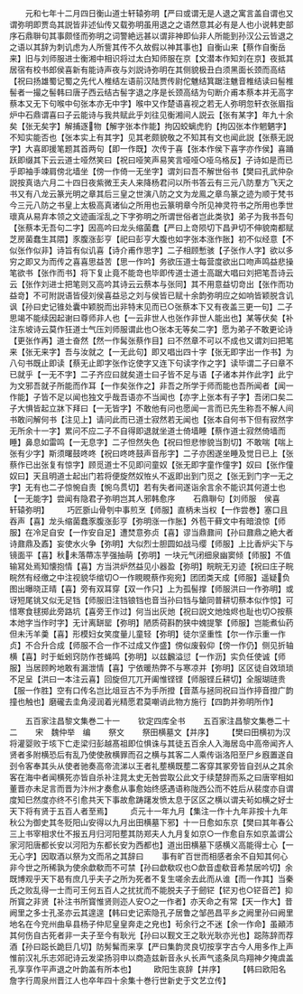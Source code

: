 <!-- { "loadSidebar": true } -->
　　元和七年十二月四日衡山道士轩辕弥明【严曰或谓无是人退之寓言盖自谓也又谓弥明即贾岛其説皆非述仙传又载弥明虽用退之之语然意其必有是人也小说韩吏部序石鼎聨句其事颇怪而弥明之词警絶远甚以谓非神即仙非人所能到孙汉公云皆退之之语以其辞为刺讥虑为人所訾其传不久故假以神其事也】自衡山来【蔡作自衡岳来】旧与刘师服进士衡湘中相识将过太白知师服在京【文潜本作知刘在京】夜抵其居宿有校书郎侯喜新有能诗声夜与刘説诗弥明在其侧貌极丑白须黑面长颈而高结【祝曰扬雄蜀记蜀之先代人椎结左语前汉陆贾传尉佗魋结箕踞注魋音椎结读曰髻椎髻者一撮之髻韩曰唐子西云结古髻字退之序是长颈高结为句断介甫本蔡本并无高字蔡本又无下句喉中句张本亦无中字】喉中又作楚语喜视之若无人弥明忽轩衣张眉指炉中石鼎谓喜曰子云能诗与我共赋此乎刘往见衡湘间人説云【张有某字】年九十余矣【张无矣字】解捕逐物【解字张本作能】拘囚蛟螭虎豹【拘囚张本作魍魉字】不知实能否也【张本实上有其字】见其老颇貌敬之不知其有文也闻此説【张蔡无説字】大喜即援笔题其首两句【即一作既】次传于喜【张本作侯下喜字亦作侯】喜踊跃即缀其下云云道士哑然笑曰【祝曰哑笑声易笑言哑哑○哑乌格反】子诗如是而已乎即袖手竦肩傍北墙坐【傍一作倚一无坐字】谓刘曰吾不解世俗书【樊曰孔武仲杂説按真诰六月二十四日夜紫微王夫人来降杨君问以所书答云有三元八防羣方飞天之书又有八龙云篆光明之章其后三皇之世演八防之文为龙鳯之章鸟篆之迹为顺于梵书今三元八防之书皇上太极高真诸仙之所用也云篆明章今所见神灵符书之所用也季世瓌真从易弃本领之文迹画淫乱之下字弥明之所谓世俗者岂此类欤】弟子为我书吾句【张蔡本无吾句二字】因高吟曰龙头缩菌蠢【严曰上竒陨切下昌尹切不伸貌南都赋芝房菌蠢生其隈】豕腹涨彭亨【祀曰彭亨大腹也如字张本涨作胀】初不似经意【不似张作似非】诗旨有似讥喜【诗介甫作思字】二子相顾慙骇【子张作人字】欲以多穷之即又为而传之喜喜思益苦【思一作吟】务欲压道士每营度欲出口吻声鸣益悲操笔欲书【张作而书】将下复止竟不能竒也毕即传道士道士高踞大唱曰刘把笔吾诗云云【张作刘进士把笔则又高吟其诗云云蔡本与张同】其不用意益切竒出【张作而功益竒】不可附説语皆侵刘侯喜益忌之刘与侯皆已赋十余韵弥明应之如响皆颖脱含讥讽【孙曰史记锥处囊中颖脱而出非特末见而已○张蔡本下又有夜盖三更一句】二子思竭不能续因起谢曰尊师非人也【一云非世人也张作非世人能出也】某等伏矣【补注东坡诗云莫作狂道士气压刘师服谓此也○张本无等矣二字】愿为弟子不敢更论诗【更张作再】道士奋然【然一作髯张蔡作目】曰不然章不可以不成也又谓刘曰把笔来【张无来字】吾与汝就之【一无此句】即又唱出四十字【张无即字出一作书】为八句书既止即读【蔡无止即字张作讫使字又连下句读字作之字】读毕谓二子曰章不已就乎【一无不字】二子齐应曰就矣道士曰子皆不足与语【子诸本并作此字】此宁为文邪吾就子所能而作耳【一作矣张作之】非吾之所学于师而能也吾所闻者【闻一作能】子皆不足以闻也独文乎哉吾语亦不当闻也【亦字上张本有子字】吾闭口矣二子大惧皆起立牀下拜曰【一无皆字】不敢他有问也愿闻一言而已先生称吾不解人间书敢问解何书【注见上】请问此而已道士寂然若无闻也【张本自何书下但有寂然字无所余十一字】累问不应二子不自得即退就坐道士倚墙睡【蔡作道士寂然倚墙而睡】鼻息如雷鸣【一无息字】二子怛然失色【祝曰怛悲惨貌当割切】不敢喘【喘上张有少字】斯须曙鼓咚咚【祝曰咚咚鼓声音彤字】二子亦困遂坐睡及觉日已上【张蔡作已出张复有惊字】顾觅道士不见即问童奴【张无即字童作僮字】奴曰【张作僮奴曰】天且明道士起出门若将便旋然奴恠乆不返即出到门觅之【张无到门字一无之字】无有也二子惊惋自责【惋乌贯切】若有失者间遂诣余言余不能识其何道士也【一无能字】尝闻有隐君子弥明岂其人邪韩愈序
　　石鼎聨句【刘师服　侯喜　轩辕弥明】
　　巧匠斵山骨刳中事煎烹【师服】直柄未当权【一作尝巻】塞口且吞声【喜】龙头缩菌蠢豕腹涨彭亨【弥明涨一作胀】外苞干藓文中有暗浪惊【师服】在冷足自安【一作安自足】遭焚意弥贞【喜】谬当鼎鼐间【孙曰鼐鼎之絶大者诗鼐鼎及鼒】妄使水火争【弥明】大似烈士胆圆如战马缨【师服】上比香炉尖下与镜面平【喜】秋未落蔕冻芋强抽萌【弥明】一块元气闭细泉幽窦倾【师服】不值输冩处焉知懐抱情【喜】方当洪炉然益见小器盈【弥明】睆睆无刃迹【祝曰庄子睆睆然有经缴之中注视貌华绾切○一作睍睍蔡作宛宛】团团类天成【师服】遥疑负图出曝晓正晴【喜】旁有双耳穿【双一作只】上为孤髻撑【师服洪曰一作弥明】或讶短尾铫又似无足铛【师服旧注铛锒铛也音当孙曰铛与鎗同普耕切蔡本似作惊】可惜寒食毬掷此旁路坑【喜旁王作过】何当出灰灺【祝曰説文灺烛烬也耻也切○按蔡本灺字当作时字】无计离缾罂【弥明】陋质荷斟酌狭中媿提擎【师服】岂能煮仙药但未汚羊羮【喜】形模妇女笑度量儿童轻【弥明】徒尔坚重性【尔一作示重一作贞】不合升合成【师服不合一作不过成又作盛】傍似废毂仰【傍一作仍】侧见折轴横【喜】时于蚯蚓窍防作苍蝇鸣【弥明】以兹飜溢愆【一作沥】实负任使诚【师服】当居顾盻地敢有漏泄情【喜】宁依暖热弊不与寒凉并【弥明】区区徒自效琐琐不足呈【洪曰一本注云喜】回旋但兀兀开阖惟铿铿【师服铿丘耕切】全服瑚琏贵【服一作胜】空有口传名岂比俎豆古不为手所撜【音蒸与拯同祝曰当作揨音撜广韵撞也触也】磨礲去圭角浸润着光精愿君莫嘲诮此物方施行【四韵并弥明所作】



　　五百家注昌黎文集巻二十一
　　钦定四库全书
　　五百家注昌黎文集巻二十二
　　宋　魏仲举　编
　　祭文
　　祭田横墓文【并序】
　　【樊曰田横初为汉将灌婴败于垓下亡走梁归彭越髙祖即位惧诛与其徒五百余人入海居岛中高帝闻齐人贤者多附横恐后有乱乃使使赦横罪而召之横与其客二人乘传诣洛阳至尸乡廐置遂自刭令客奉其头从使者驰奏高帝流涕以王者礼塟横既塟二客穿其冢旁皆自刭从之其余客在海中者闻横死亦皆自杀补注晁太史无咎尝取公此文于续楚辞而系之曰唐宰相如董晋亦未足言而晋为汴州才奏愈从事愈始终感遇语称陇西公而不姓后从裴度亦自谓度知巳然度亦终不引愈共天下事故愈踌躇发愤太息于区区之横以谓夫茍如横之好士天下将有贤于五百人者至焉】
　　贞元十一年九月【集注一作十九年非按十九年秋公为御史其冬贬阳山安得以九月出田横墓下邪】十一日愈如东京【樊曰其年春公三上书宰相求仕不报五月归河阳塟其防郑夫人九月复如京○一作愈自东如京盖谓公家河阳唐都长安以河阳为东都长安为西都也】道出田横墓下感横义高能得士心【一无心字】因取酒以祭为文而吊之其辞曰
　　事有旷百世而相感者余不自知其何心非今世之所稀孰为使余歔欷而不可禁【孙曰歔欷叹也○歔音虚欷音希禁居吟切】余既博观乎天下曷有庶几乎夫子之所为死者不复生嗟余去此而从谁【而一作其】当秦氏之败乱得一士而可王何五百人之扰扰而不能脱夫子于劒铓【铓刃也○铓音芒】抑所寳之非贤【补注书所寳惟贤则迩人安○之一作者】亦天命之有常【天一作大】昔阙里之多士孔圣亦云其遑遑【韩曰史记索隐孔子居鲁之邹邑昌平乡之阙里孙曰阙里地名在今兖州曲阜县杨子仲尼皇皇奔走之皃也】茍余行之不迷【余一作命】虽顚沛其何伤自古死者非一夫子至今有耿光【孙曰以觐文王之耿光耿亦光也】跽陈辞而荐酒【孙曰跽长跪巨几切】防髣髴而来享【严曰集韵灵良切按享字古今人用多作上声惟前汉礼乐志郊祀诗云发梁扬羽申以商造兹新音永乆长声气逺条凤鸟翔神夕掩虞盖孔享享作平声退之叶韵盖有所本也】
　　欧阳生哀辞【并序】
　　【韩曰欧阳名詹字行周泉州晋江人也卒年四十余集十巻行世新史于文艺立传】
